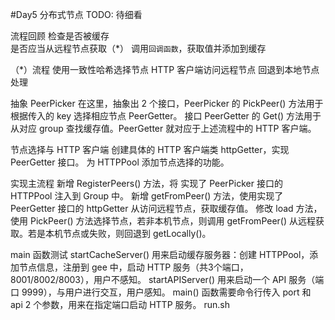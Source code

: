 #Day5 分布式节点
TODO: 待细看

流程回顾
    检查是否被缓存    
    是否应当从远程节点获取（*）
    调用`回调函数`，获取值并添加到缓存

（*）流程
    使用一致性哈希选择节点
    HTTP 客户端访问远程节点
    回退到本地节点处理

抽象 PeerPicker
    在这里，抽象出 2 个接口，PeerPicker 的 PickPeer() 方法用于根据传入的 key 选择相应节点 PeerGetter。
    接口 PeerGetter 的 Get() 方法用于从对应 group 查找缓存值。PeerGetter 就对应于上述流程中的 HTTP 客户端。

节点选择与 HTTP 客户端
    创建具体的 HTTP 客户端类 httpGetter，实现 PeerGetter 接口。
    为 HTTPPool 添加节点选择的功能。

实现主流程
    新增 RegisterPeers() 方法，将 实现了 PeerPicker 接口的 HTTPPool 注入到 Group 中。
    新增 getFromPeer() 方法，使用实现了 PeerGetter 接口的 httpGetter 从访问远程节点，获取缓存值。
    修改 load 方法，使用 PickPeer() 方法选择节点，若非本机节点，则调用 getFromPeer() 从远程获取。若是本机节点或失败，则回退到 getLocally()。

main 函数测试
    startCacheServer() 用来启动缓存服务器：创建 HTTPPool，添加节点信息，注册到 gee 中，启动 HTTP 服务（共3个端口，8001/8002/8003），用户不感知。
    startAPIServer() 用来启动一个 API 服务（端口 9999），与用户进行交互，用户感知。
    main() 函数需要命令行传入 port 和 api 2 个参数，用来在指定端口启动 HTTP 服务。
    run.sh